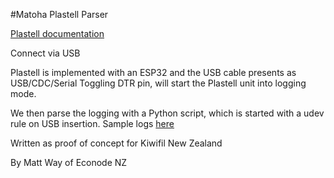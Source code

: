 #Matoha Plastell Parser

[Plastell documentation](https://matoha.com/documentation)

Connect via USB

Plastell is implemented with an ESP32 and the USB cable presents as USB/CDC/Serial
Toggling DTR pin, will start the Plastell unit into logging mode.

We then parse the logging with a Python script, which is started with a udev rule on USB insertion.
Sample logs [here](udev-rules.txt)

Written as proof of concept for Kiwifil New Zealand

By Matt Way of Econode NZ
